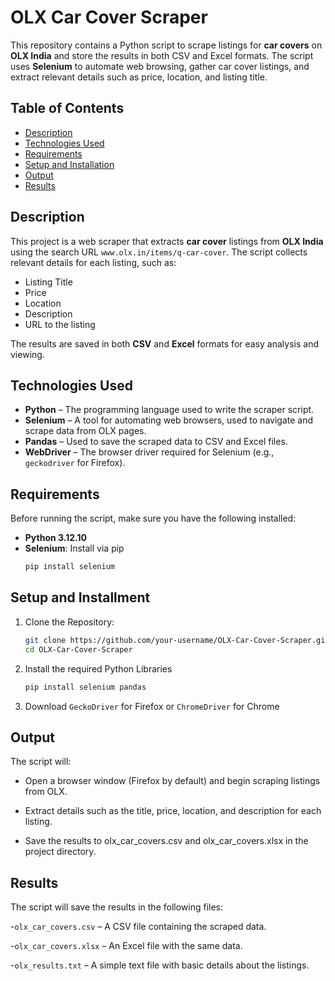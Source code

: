 # OLX Car Cover Scraper

This repository contains a Python script to scrape listings for **car covers** on **OLX India** and store the results in both CSV and Excel formats. The script uses **Selenium** to automate web browsing, gather car cover listings, and extract relevant details such as price, location, and listing title.

## Table of Contents

- [Description](#Description)
- [Technologies Used](#technologies-used)
- [Requirements](#requirements)
- [Setup and Installation](#setup-and-installation)
- [Output](#output)
- [Results](#results)

## Description

This project is a web scraper that extracts **car cover** listings from **OLX India** using the search URL `www.olx.in/items/q-car-cover`. The script collects relevant details for each listing, such as:

- Listing Title
- Price
- Location
- Description
- URL to the listing

The results are saved in both **CSV** and **Excel** formats for easy analysis and viewing.

## Technologies Used

- **Python** – The programming language used to write the scraper script.
- **Selenium** – A tool for automating web browsers, used to navigate and scrape data from OLX pages.
- **Pandas** – Used to save the scraped data to CSV and Excel files.
- **WebDriver** – The browser driver required for Selenium (e.g., `geckodriver` for Firefox).

## Requirements

Before running the script, make sure you have the following installed:

- **Python 3.12.10**
- **Selenium**: Install via pip
  ```bash
  pip install selenium

## Setup and Installment
1) Clone the Repository:
   ```bash
   git clone https://github.com/your-username/OLX-Car-Cover-Scraper.git
   cd OLX-Car-Cover-Scraper
2) Install the required Python Libraries
   ```bash
   pip install selenium pandas
3) Download `GeckoDriver` for Firefox or `ChromeDriver` for Chrome

## Output
The script will:

  - Open a browser window (Firefox by default) and begin scraping listings from OLX.

  - Extract details such as the title, price, location, and description for each listing.

  - Save the results to olx_car_covers.csv and olx_car_covers.xlsx in the project directory.

## Results
The script will save the results in the following files:

  -`olx_car_covers.csv` – A CSV file containing the scraped data.

  -`olx_car_covers.xlsx` – An Excel file with the same data.

  -`olx_results.txt` – A simple text file with basic details about the listings.
